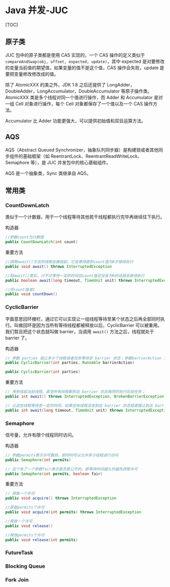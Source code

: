 # Java 并发-JUC

[TOC]

## 原子类

JUC 包中的原子类都是使用 CAS 实现的，一个 CAS 操作的定义类似于 `compareAndSwap(obj, offset, expected, update)`，其中 expected 是对要修改的变量当前值的期望值，如果变量的值不是这个值，CAS 操作会失败，update 是要把变量修改修改成的值。

除了 AtomicXXX 的类之外，JDK 1.8 之后还提供了 LongAdder，DoubleAdder，LongAccumulator，DoubleAccumulator 等原子操作类。AtomicXXX 类是多个线程对同一个值进行操作，而 Adder 和 Accumulator 是对一组 Cell 对象进行操作，每个 Cell 对象都保存了一个值以及一个 CAS 操作方法。

Accumulator 比 Adder 功能更强大，可以提供初始值和双目运算方法。

## AQS

AQS（Abstract Queued Synchronizer，抽象队列同步器）是构建锁或者其他同步组件的基础框架（如 ReentrantLock、ReentrantReadWriteLock、Semaphore 等），是 JUC 并发包中的核心基础组件。

AQS 是一个抽象类，Sync 类继承自 AQS。

## 常用类

### CountDownLatch

类似于一个计数器，用于一个线程等待其他若干线程都执行完毕再继续往下执行。

构造器

```java
//参数count为计数值
public CountDownLatch(int count)
```

重要方法

```java
//调用await()方法的线程会被挂起，它会等待直到count值为0才继续执行
public void await() throws InterruptedException

//和await()类似，只不过等待一定的时间后count值还没变为0的话就会继续执行
public boolean await(long timeout, TimeUnit unit) throws InterruptedException

//将count值减1
public void countDown()
```

### CyclicBarrier

字面意思回环栅栏，通过它可以实现让一组线程等待至某个状态之后再全部同时执行。叫做回环是因为当所有等待线程都被释放以后，CyclicBarrier 可以被重用。我们暂且把这个状态就叫做 barrier，当调用 `await()` 方法之后，线程就处于 barrier 了。

构造器

```java
// 参数 parties 指让多少个线程或者任务等待至 barrier 状态；参数barrierAction 为当这些线程都达到 barrier 状态时会执行的内容。
public CyclicBarrier(int parties, Runnable barrierAction)

public CyclicBarrier(int parties)
```

重要方法

```java
// 用来挂起当前线程，直至所有线程都到达 barrier 状态再同时执行后续任务；
public int await() throws InterruptedException, BrokenBarrierException

// 让这些线程等待至一定的时间，如果还有线程没有到达 barrier 状态就直接让到达 barrier 的线程执行后续任务。
public int await(long timeout, TimeUnit unit) throws InterruptedException,BrokenBarrierException,TimeoutException
```

### Semaphore

信号量，允许有限个线程同时访问。

构造器

```java
// 参数permits表示许可数目，即同时可以允许多少线程进行访问
public Semaphore(int permits)

// 这个多了一个参数fair表示是否是公平的，即等待时间越久的越先获取许可
public Semaphore(int permits, boolean fair)
```

重要方法

```java
// 获取一个许可
public void acquire() throws InterruptedException

//获取permits个许可
public void acquire(int permits) throws InterruptedException

//释放一个许可
public void release()

//释放permits个许可
public void release(int permits)
```

### FutureTask

### Blocking Queue

### Fork Join
